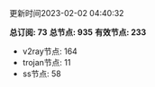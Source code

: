 更新时间2023-02-02 04:40:32

**总订阅: 73**
**总节点: 935**
**有效节点: 233**
- v2ray节点: 164
- trojan节点: 11
- ss节点: 58
